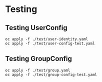 # Testing

## Testing UserConfig

```shell
oc apply -f ./test/user-identity.yaml
oc apply -f ./test/user-config-test.yaml
```

## Testing GroupConfig

```shell
oc apply -f ./test/group.yaml
oc apply -f ./test/group-config-test.yaml
```


